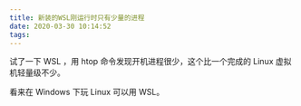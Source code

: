 ```yaml
---
title: 新装的WSL刚运行时只有少量的进程
date: 2020-03-30 10:14:52
tags:
---
```


试了一下 WSL ，用 htop 命令发现开机进程很少，这个比一个完成的 Linux 虚拟机轻量级不少。

看来在 Windows 下玩 Linux 可以用 WSL。
